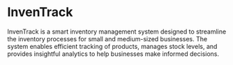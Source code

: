 # InvenTrack
InvenTrack is a smart inventory management system designed to streamline the inventory processes for small and medium-sized businesses. The system enables efficient tracking of products, manages stock levels, and provides insightful analytics to help businesses make informed decisions.
